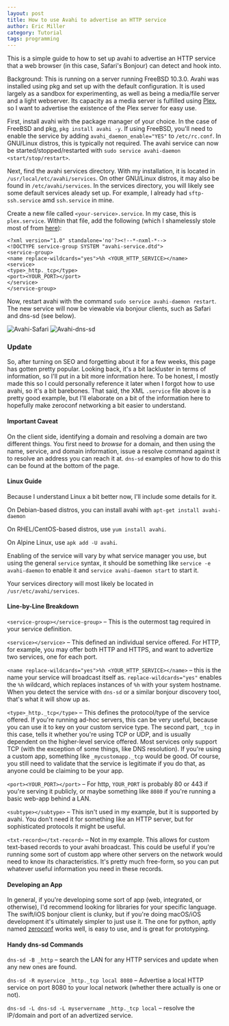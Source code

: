```yaml
---
layout: post
title: How to use Avahi to advertise an HTTP service
author: Eric Miller
category: Tutorial
tags: programming
---
```


This is a simple guide to how to set up avahi to advertise an HTTP service that a web browser (in this case, Safari's Bonjour) can detect and hook into.

Background: This is running on a server running FreeBSD 10.3.0. Avahi was installed using pkg and set up with the default configuration.
It is used largely as a sandbox for experimenting, as well as being a media/file server and a light webserver.
Its capacity as a media server is fulfilled using [Plex](https://www.plex.tv), so I want to advertise the existence of the Plex server for easy use.

First, install avahi with the package manager of your choice. In the case of FreeBSD and pkg, `pkg install avahi -y`.
If using FreeBSD, you'll need to enable the service by adding `avahi_daemon_enable="YES"` to `/etc/rc.conf`.
In GNU/Linux distros, this is typically not required.
The avahi service can now be started/stopped/restarted with `sudo service avahi-daemon <start/stop/restart>`.

Next, find the avahi services directory. With my installation, it is located in `/usr/local/etc/avahi/services`.
On other GNU/Linux distros, it may also be found in `/etc/avahi/services`.
In the services directory, you will likely see some default services aleady set up.
For example, I already had `sftp-ssh.service` amd `ssh.service` in mine.

Create a new file called `<your-service>.service`. In my case, this is `plex.service`.
Within that file, add the following (which I shamelessly stole most of from [here](http://holyarmy.org/2008/01/advertising-linux-services-via-avahibonjour/)):

```
<?xml version="1.0" standalone='no'?><!--*-nxml-*-->
<!DOCTYPE service-group SYSTEM "avahi-service.dtd">
<service-group>
<name replace-wildcards="yes">%h <YOUR_HTTP_SERVICE></name>
<service>
<type>_http._tcp</type>
<port><YOUR_PORT></port>
</service>
</service-group>
```

Now, restart avahi with the command `sudo service avahi-daemon restart`.
The new service will now be viewable via bonjour clients, such as Safari and dns-sd (see below).

![Avahi-Safari](/{{site.post_images_path}}/2016-09-26-avahi-in-safari.png)
![Avahi-dns-sd](/{{site.post_images_path}}/2016-09-26-avahi-in-terminal.png)

### Update

So, after turning on SEO and forgetting about it for a few weeks, this page has gotten pretty
popular. Looking back, it's a bit lackluster in terms of information, so I'll put in a bit more
information here. To be honest, I mostly made this so I could personally reference it later when I
forgot how to use avahi, so it's a bit barebones. That said, the XML `.service` file above is a
pretty good example, but I'll elaborate on a
bit of the information here to hopefully make zeroconf networking a bit easier to understand.

#### Important Caveat

On the client side, identifying a domain and resolving a domain are two different things. You first
need to *browse* for a domain, and then using the name, service, and domain information, issue a
resolve command against it to resolve an address you can reach it at. `dns-sd` examples of how to
do this can be found at the bottom of the page.

#### Linux Guide

Because I understand Linux a bit better now, I'll include some details for it.

On Debian-based distros, you can install avahi with `apt-get install avahi-daemon`

On RHEL/CentOS-based distros, use `yum install avahi`.

On Alpine Linux, use `apk add -U avahi`.

Enabling of the service will vary by what service manager you use, but using the general `service`
syntax, it should be something like `service -e avahi-daemon` to enable it and
`service avahi-daemon start` to start it.

Your services directory will most likely be located in `/usr/etc/avahi/services`.

#### Line-by-Line Breakdown

`<service-group></service-group>` – This is the outermost tag required in your service definition.

`<service></service>` – This defined an individual service offered. For HTTP, for example, you may
offer both HTTP and HTTPS, and want to advertize two services, one for each port.

`<name replace-wildcards="yes">%h <YOUR_HTTP_SERVICE></name>` – this is the name your service will
broadcast itself as. `replace-wildcards="yes"` enables the `%h` wildcard, which replaces instances
of `%h` with your system hostname. When you detect the service with `dns-sd` or a similar bonjour
discovery tool, that's what it will show up as.

`<type>_http._tcp</type>` – This defines the protocol/type of the service offered. If you're
running ad-hoc servers, this can be very useful, because you can use it to key on your custom
service type. The second part, `_tcp` in this case, tells it whether you're using TCP or UDP, and
is usually dependent on the higher-level service offered. Most services only support TCP (with the
exception of some things, like DNS resolution). If you're using a custom app, something like
`_mycustomapp._tcp` would be good. Of course, you still need to validate that the service is
legitimate if you do that, as anyone could be claiming to be your app.

`<port><YOUR_PORT></port>` – For http, `YOUR_PORT` is probably 80 or 443 if you're serving it
publicly, or maybe something like `8080` if you're running a basic web-app behind a LAN.

`<subtype></subtype>` – This isn't used in my example, but it is supported by avahi. You don't need
it for something like an HTTP server, but for sophisticated protocols it might be useful.

`<txt-record></txt-record>` – Not in my example.
This allows for custom text-based records to your avahi broadcast.
This could be useful if you're running some sort of custom app where other servers on the network
would need to know its characteristics. It's pretty much free-form, so you can put whatever useful
information you need in these records.

#### Developing an App

In general, if you're developing some sort of app (web, integrated, or otherwise), I'd recommend
looking for libraries for your specific language. The swift/iOS bonjour client is clunky, but if
you're doing macOS/iOS development it's ultimately simpler to just use it. The one for python,
aptly named [zeroconf](https://pypi.python.org/pypi/zeroconf) works well, is easy to use, and is
great for prototyping.

#### Handy dns-sd Commands

`dns-sd -B _http` – search the LAN for any HTTP services and update when any new ones are found.

`dns-sd -R myservice _http._tcp local 8080` – Advertise a local HTTP service on port 8080 to your
local network (whether there actually is one or not).

`dns-sd -L dns-sd -L myservername _http._tcp local` – resolve the IP/domain and port of an
advertized service.
